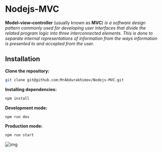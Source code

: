 # Nodejs-MVC

**Model–view–controller** (usually known as **MVC**) _is a software design pattern commonly used for developing user interfaces that divide the related program logic into three interconnected elements. This is done to separate internal representations of information from the ways information is presented to and accepted from the user._

## Installation

**Clone the repository:**

```bash
git clone git@github.com:MrAbdurakhimov/Nodejs-MVC.git
```

**Installing dependencies:**

```bash
npm install
```

**Development mode:**

```bash
npm run dev
```

**Production mode:**

```bash
npm run start
```

![img](https://happycoding.io/images/logo-vertical-large.png)
